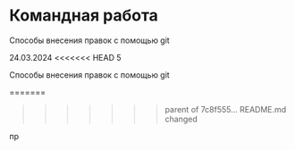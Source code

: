 # Командная работа

Способы внесения правок с помощью git

24.03.2024
<<<<<<< HEAD
5

Способы внесения правок с помощью git

=======
>>>>>>> parent of 7c8f555... README.md changed

пр

